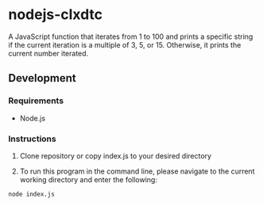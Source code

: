 # nodejs-clxdtc

A JavaScript function that iterates from 1 to 100 and prints a specific string if the current iteration is a multiple of 3, 5, or 15. Otherwise, it prints the current number iterated.

## Development

### Requirements
  - Node.js

### Instructions
  1. Clone repository or copy index.js to your desired directory
  
  2. To run this program in the command line, please navigate to the current working directory and enter the following:

    node index.js
